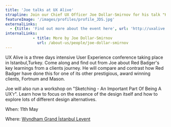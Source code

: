 ```yaml
---
title: 'Joe talks at UX Alive'
strapline: Join our Chief UX Officer Joe Dollar-Smirnov for his talk "Helping A Broadsheet Get Lean"
featureImage: '/images/profiles/profile_JDS.jpg'
externalLinks:
  - {title: 'Find out more about the event here', url: 'http://uxalive.com/?utm_source=google&utm_medium=cpc&utm_campaign=europe-conference-search&gclid=CLqBme2mmswCFdgaGwodKc8Lug'}
internalLinks:
            - title: More by Joe Dollar-Smirnov
              url: /about-us/people/joe-dollar-smirnov
---
```

UX Alive is a three days intensive User Experience conference taking place in Istanbul,Turkey. Come along and find out from Joe about Red Badger's key learnings from a clients journey. He will compare and contrast how Red Badger have done this for one of its other prestigious, award winning clients, Fortnum and Mason.

Joe will also run a workshop on "Sketching - An Important Part Of Being A UX'r". Learn how to focus on the essence of the design itself and how to explore lots of different design alternatives.


When: 11th May

Where: [Wyndham Grand İstanbul Levent](https://www.google.com.tr/maps/place/Wyndham+Grand+%C4%B0stanbul+Levent/@41.077168,29.012801,15z/data=!4m2!3m1!1s0x0:0xa0af309a39981950?shorturl=1)
